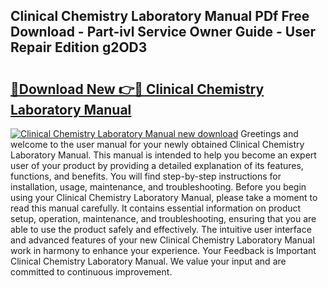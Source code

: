 ## Clinical Chemistry Laboratory Manual PDf Free Download - Part-ivl Service Owner Guide - User Repair Edition g2OD3

# <h2><a href="http://bc4249.oget.top/?id=Clinical+Chemistry+Laboratory+Manual">🔗Download New 👉🔴 Clinical Chemistry Laboratory Manual</a></h2>

[![Clinical Chemistry Laboratory Manual new download](https://i.imgur.com/5g1atiW.png)](http://bc4249.oget.top/?id=Clinical+Chemistry+Laboratory+Manual)
Greetings and welcome to the user manual for your newly obtained Clinical Chemistry Laboratory Manual. This manual is intended to help you become an expert user of your product by providing a detailed explanation of its features, functions, and benefits. You will find step-by-step instructions for installation, usage, maintenance, and troubleshooting. Before you begin using your Clinical Chemistry Laboratory Manual, please take a moment to read this manual carefully. It contains essential information on product setup, operation, maintenance, and troubleshooting, ensuring that you are able to use the product safely and effectively. The intuitive user interface and advanced features of your new Clinical Chemistry Laboratory Manual work in harmony to enhance your experience. Your Feedback is Important Clinical Chemistry Laboratory Manual. We value your input and are committed to continuous improvement.
